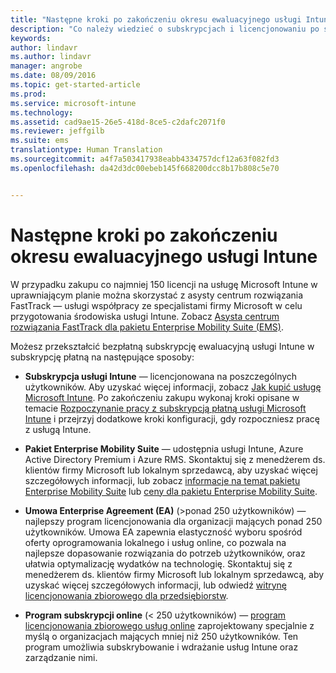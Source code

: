 ```yaml
---
title: "Następne kroki po zakończeniu okresu ewaluacyjnego usługi Intune | Microsoft Intune"
description: "Co należy wiedzieć o subskrypcjach i licencjonowaniu po skonfigurowaniu bezpłatnej, 30-dniowej wersji ewaluacyjnej usługi Intune"
keywords: 
author: lindavr
ms.author: lindavr
manager: angrobe
ms.date: 08/09/2016
ms.topic: get-started-article
ms.prod: 
ms.service: microsoft-intune
ms.technology: 
ms.assetid: cad9ae15-26e5-418d-8ce5-c2dafc2071f0
ms.reviewer: jeffgilb
ms.suite: ems
translationtype: Human Translation
ms.sourcegitcommit: a4f7a503417938eabb4334757dcf12a63f082fd3
ms.openlocfilehash: da42d3dc00ebeb145f668200dcc8b17b808c5e70


---
```


# Następne kroki po zakończeniu okresu ewaluacyjnego usługi Intune
W przypadku zakupu co najmniej 150 licencji na usługę Microsoft Intune w uprawniającym planie można skorzystać z asysty centrum rozwiązania FastTrack — usługi współpracy ze specjalistami firmy Microsoft w celu przygotowania środowiska usługi Intune. Zobacz [Asysta centrum rozwiązania FastTrack dla pakietu Enterprise Mobility Suite (EMS)](https://docs.microsoft.com/enterprise-mobility/Solutions/fasttrack-center-benefit-for-enterprise-mobility-suite-ems).

Możesz przekształcić bezpłatną subskrypcję ewaluacyjną usługi Intune w subskrypcję płatną na następujące sposoby:

-   **Subskrypcja usługi Intune** — licencjonowana na poszczególnych użytkowników. Aby uzyskać więcej informacji, zobacz [Jak kupić usługę Microsoft Intune](http://www.microsoft.com/en-us/server-cloud/products/microsoft-intune/Purchasing.aspx). Po zakończeniu zakupu wykonaj kroki opisane w temacie [Rozpoczynanie pracy z subskrypcją płatną usługi Microsoft Intune](/intune/get-started/start-with-a-paid-subscription-to-microsoft-intune) i przejrzyj dodatkowe kroki konfiguracji, gdy rozpoczniesz pracę z usługą Intune.

-   **Pakiet Enterprise Mobility Suite** — udostępnia usługi Intune, Azure Active Directory Premium i Azure RMS. Skontaktuj się z menedżerem ds. klientów firmy Microsoft lub lokalnym sprzedawcą, aby uzyskać więcej szczegółowych informacji, lub zobacz [informacje na temat pakietu Enterprise Mobility Suite](https://www.microsoft.com/en-us/server-cloud/enterprise-mobility/overview.aspx) lub [ceny dla pakietu Enterprise Mobility Suite](http://www.microsoft.com/en-us/server-cloud/products/enterprise-mobility-suite/Purchasing.aspx).

-   **Umowa Enterprise Agreement (EA)** (&gt;ponad 250 użytkowników) — najlepszy program licencjonowania dla organizacji mających ponad 250 użytkowników. Umowa EA zapewnia elastyczność wyboru spośród oferty oprogramowania lokalnego i usług online, co pozwala na najlepsze dopasowanie rozwiązania do potrzeb użytkowników, oraz ułatwia optymalizację wydatków na technologię. Skontaktuj się z menedżerem ds. klientów firmy Microsoft lub lokalnym sprzedawcą, aby uzyskać więcej szczegółowych informacji, lub odwiedź [witrynę licencjonowania zbiorowego dla przedsiębiorstw](http://www.microsoft.com/licensing/licensing-options/enterprise.aspx).

-   **Program subskrypcji online** (&lt; 250 użytkowników) — [program licencjonowania zbiorowego usług online](http://www.microsoft.com/licensing/online-services/default.aspx) zaprojektowany specjalnie z myślą o organizacjach mających mniej niż 250 użytkowników. Ten program umożliwia subskrybowanie i wdrażanie usług Intune oraz zarządzanie nimi.



<!--HONumber=Oct16_HO4-->


